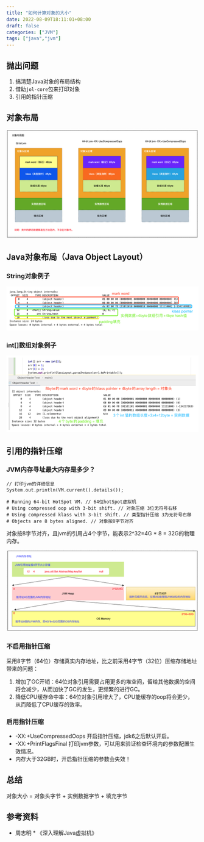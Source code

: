 ```yaml
---
title: "如何计算对象的大小"
date: 2022-08-09T18:11:01+08:00
draft: false
categories: ["JVM"]
tags: ["java","jvm"]
---
```


## 抛出问题
1. 搞清楚Java对象的布局结构
2. 借助`jol-core`包来打印对象
3. 引用的指针压缩

## 对象布局
![](/mb/images/jvm2/object/01.png)

## Java对象布局（Java Object Layout）
### String对象例子
![](/mb/images/jvm2/object-size/02.png)

### int[]数组对象例子
![](/mb/images/jvm2/object-size/03.png)

## 引用的指针压缩
### JVM内存寻址最大内存是多少？
~~~
// 打印jvm的详细信息
System.out.println(VM.current().details());
~~~
```
# Running 64-bit HotSpot VM. // 64位hotSpot虚拟机
# Using compressed oop with 3-bit shift. // 对象压缩 3位无符号右移
# Using compressed klass with 3-bit shift. // 类型指针压缩 3为无符号右移
# Objects are 8 bytes aligned. // 对象按8字节对齐
```
对象按8字节对齐，且jvm的引用占4个字节，能表示2^32=4G * 8 = 32G的物理内存。

![](/mb/images/jvm2/object-size/04.png)

### 不启用指针压缩
采用8字节（64位）存储真实内存地址，比之前采用4字节（32位）压缩存储地址带来的问题：
1. 增加了GC开销：64位对象引用需要占用更多的堆空间，留给其他数据的空间将会减少，从而加快了GC的发生，更频繁的进行GC。
2. 降低CPU缓存命中率：64位对象引用增大了，CPU能缓存的oop将会更少，从而降低了CPU缓存的效率。

### 启用指针压缩
* -XX:+UseCompressedOops 开启指针压缩，jdk6之后默认开启。
* -XX:+PrintFlagsFinal 打印jvm参数，可以用来验证检查环境内的参数配置生效情况。
* 内存大于32GB时，开启指针压缩的参数会失效！

## 总结
对象大小 = 对象头字节 + 实例数据字节 + 填充字节

## 参考资料
* 周志明 * 《深入理解Java虚拟机》
